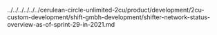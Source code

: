 ../../../../../../cerulean-circle-unlimited-2cu/product/development/2cu-custom-development/shift-gmbh-development/shifter-network-status-overview-as-of-sprint-29-in-2021.md